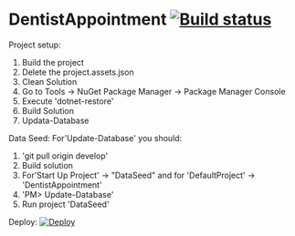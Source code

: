 # DentistAppointment  [![Build status](https://ci.appveyor.com/api/projects/status/p8lk795haoqon1gs/branch/develop?svg=true)](https://ci.appveyor.com/project/VickyPenkova/payitforward/branch/develop)

Project setup:
1. Build the project
2. Delete the project.assets.json
3. Clean Solution
4. Go to Tools -> NuGet Package Manager -> Package Manager Console
5. Execute 'dotnet-restore'
6. Build Solution
7. Updata-Database

Data Seed:
 For'Update-Database' you should:
1. 'git pull origin develop'
2. Build solution
3. For'Start Up Project' -> "DataSeed" and for 'DefaultProject' -> 'DentistAppointment'
4. 'PM> Update-Database'
5. Run project 'DataSeed'


Deploy:
<a href="https://dashboard.heroku.com/new?template=https://dashboard.heroku.com/apps/dentistappointment/">
  <img src="https://www.herokucdn.com/deploy/button.svg" alt="Deploy">
</a>



